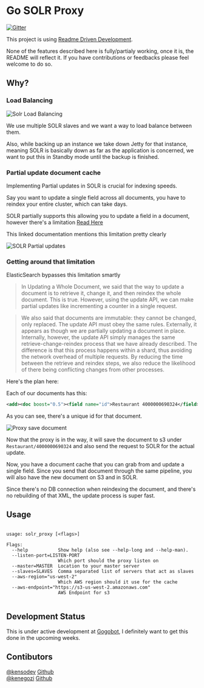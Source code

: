 # Go SOLR Proxy

[![Gitter](https://badges.gitter.im/Join%20Chat.svg)](https://gitter.im/KensoDev/go-solr-proxy?utm_source=badge&utm_medium=badge&utm_campaign=pr-badge)

This project is using [Readme Driven Development](http://tom.preston-werner.com/2010/08/23/readme-driven-development.html).

None of the features described here is fully/partialy working, once it is, the README will reflect it. If you have contributions or feedbacks please feel welcome to do so.

## Why?

### Load Balancing

![Solr Load Balancing](http://aviioblog.s3.amazonaws.com/solr-load-balancing.png)

We use multiple SOLR slaves and we want a way to load balance between them.

Also, while backing up an instance we take down Jetty for that instance, meaning SOLR is basically down as far as the application is concerned, we want to put this in Standby mode until the backup is finished.

### Partial update document cache

Implementing Partial updates in SOLR is crucial for indexing speeds.

Say you want to update a single field across all documents, you have to reindex your entire cluster, which can take days.

SOLR partially supports this allowing you to update a field in a document, however there's a limitation [Read Here](https://cwiki.apache.org/confluence/display/solr/Updating+Parts+of+Documents)

This linked documentation mentions this limitation pretty clearly

![SOLR Partial updates](http://aviioblog.s3.amazonaws.com/screen-shot-2015-06-16-gh6de.png)


### Getting around that limitation

ElasticSearch bypasses this limitation smartly

> In Updating a Whole Document, we said that the way to update a document is to retrieve it, change it, and then reindex the whole document. This is true. However, using the update API, we can make partial updates like incrementing a counter in a single request.

> We also said that documents are immutable: they cannot be changed, only replaced. The update API must obey the same rules. Externally, it appears as though we are partially updating a document in place. Internally, however, the update API simply manages the same retrieve-change-reindex process that we have already described. The difference is that this process happens within a shard, thus avoiding the network overhead of multiple requests. By reducing the time between the retrieve and reindex steps, we also reduce the likelihood of there being conflicting changes from other processes.


Here's the plan here:

Each of our documents has this: 

```xml
<add><doc boost="0.5"><field name="id">Restaurant 4000000690324</field>
```

As you can see, there's a unique id for that document.

![Proxy save document](http://aviioblog.s3.amazonaws.com/proxy-save-document.png)

Now that the proxy is in the way, it will save the document to s3 under `Restaurant/4000000690324` and also send the request to SOLR for the actual update.

Now, you have a document cache that you can grab from and update a single field. Since you send that document through the same pipeline, you will also have the new document on S3 and in SOLR.

Since there's no DB connection when reindexing the document, and there's no rebuilding of that XML, the update process is super fast.

## Usage

```

usage: solr_proxy [<flags>]

Flags:
  --help           Show help (also see --help-long and --help-man).
  --listen-port=LISTEN-PORT
                   Which port should the proxy listen on
  --master=MASTER  Location to your master server
  --slaves=SLAVES  Comma separated list of servers that act as slaves
  --aws-region="us-west-2"
                   Which AWS region should it use for the cache
  --aws-endpoint="https://s3-us-west-2.amazonaws.com"
                   AWS Endpoint for s3
                   
```

## Development Status

This is under active development at [Gogobot](http://gogobot.com), I definitely want to get this done in the upcoming weeks.

## Contibutors

[@kensodev](http://twitter.com/kensodev) [Github](http://github.com/KensoDev)  
[@kenegozi](http://twitter.com/kenegozi) [Github](http://github.com/kenegozi)
